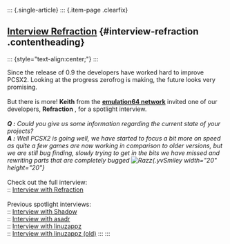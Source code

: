 ::: {.single-article}
::: {.item-page .clearfix}
## [Interview Refraction](/169-interview-refraction.html) {#interview-refraction .contentheading}

::: {style="text-align:center;"}
:::

Since the release of 0.9 the developers have worked hard to improve
PCSX2. Looking at the progress zerofrog is making, the future looks very
promising.\
\
But there is more! **Keith** from the **[emulation64
network](http://www.emulation64.com)** invited one of our developers,
**Refraction** , for a spotlight interview.\
\
***Q :** Could you give us some information regarding the current state
of your projects?\
**A :** Well PCSX2 is going well, we have started to focus a bit more on
speed as quite a few games are now working in comparison to older
versions, but we are still bug finding, slowly trying to get in the bits
we have missed and rewriting parts that are completely bugged
![Razz](https://pcsx2.net/images/stories/frontend/smilies/tongue.gif){.yvSmiley
width="20" height="20"}*\
\
Check out the full interview:\
:: [Interview with
Refraction](http://www.emulation64.com/spotlights/26/)\
\
Previous spotlight interviews:\
:: [Interview with Shadow](http://www.emulation64.com/spotlights/8/)\
:: [Interview with asadr](http://www.emulation64.com/spotlights/6/)\
:: [Interview with
linuzappz](http://www.emulation64.com/spotlights/18/)\
:: [Interview with linuzappz
(old)](http://www.emulation64.com/spotlights/1/)
:::
:::
